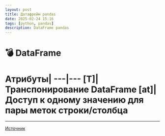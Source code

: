 ```yaml
---
layout: post
title: Датафрейм pandas
date: 2025-02-24 15:16
tags: [python, pandas]
description: DataFrame pandas
---
```

# :bomb: DataFrame

Атрибуты|
---|---
[T]|Транспонирование DataFrame
[at]|Доступ к одному значению для пары меток строки/столбца
===
---


[Источник](https://pandas.pydata.org/docs/reference/api/pandas.DataFrame.html#pandas.DataFrame)